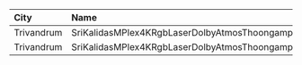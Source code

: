 | City       | Name                                                     |  Time | Type        | Price | Capacity | Booked |
| :--------- | :------------------------------------------------------- | ----: | :---------- | ----: | -------: | -----: |
| Trivandrum | SriKalidasMPlex4KRgbLaserDolbyAtmosThoongamparaKattakada | 11:15 | DiamondSofa |  200₹ |        4 |      4 |
| Trivandrum | SriKalidasMPlex4KRgbLaserDolbyAtmosThoongamparaKattakada | 11:15 | Gold        |  150₹ |      170 |     84 |